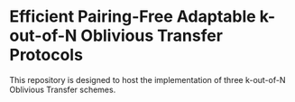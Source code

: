 # Efficient Pairing-Free Adaptable k-out-of-N Oblivious Transfer Protocols

This repository is designed to host the implementation of three k-out-of-N Oblivious Transfer schemes.
